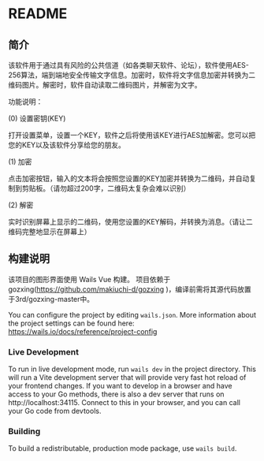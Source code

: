 # README

## 简介

该软件用于通过具有风险的公共信道（如各类聊天软件、论坛），软件使用AES-256算法，端到端地安全传输文字信息。加密时，软件将文字信息加密并转换为二维码图片。解密时，软件自动读取二维码图片，并解密为文字。

功能说明：

(0) 设置密钥(KEY)

打开设置菜单，设置一个KEY，软件之后将使用该KEY进行AES加解密。您可以把您的KEY以及该软件分享给您的朋友。

(1) 加密

点击加密按钮，输入的文本将会按照您设置的KEY加密并转换为二维码，并自动复制到剪贴板。（请勿超过200字，二维码太复杂会难以识别）

(2) 解密

实时识别屏幕上显示的二维码，使用您设置的KEY解码，并转换为消息。（请让二维码完整地显示在屏幕上）

## 构建说明

该项目的图形界面使用 Wails Vue 构建。
项目依赖于gozxing(https://github.com/makiuchi-d/gozxing )，编译前需将其源代码放置于3rd/gozxing-master中。

You can configure the project by editing `wails.json`. More information about the project settings can be found
here: https://wails.io/docs/reference/project-config

### Live Development

To run in live development mode, run `wails dev` in the project directory. This will run a Vite development
server that will provide very fast hot reload of your frontend changes. If you want to develop in a browser
and have access to your Go methods, there is also a dev server that runs on http://localhost:34115. Connect
to this in your browser, and you can call your Go code from devtools.

### Building

To build a redistributable, production mode package, use `wails build`.
